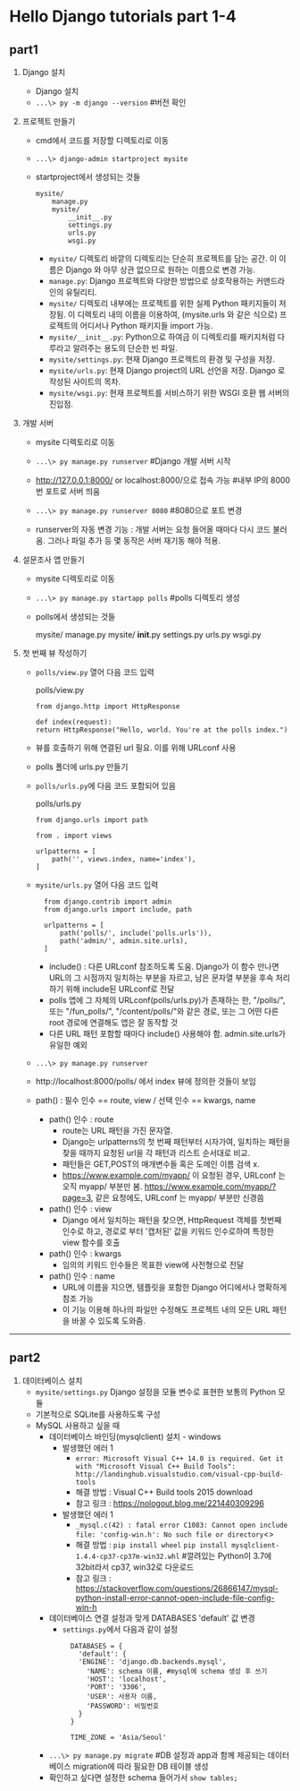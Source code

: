 # Hello Django tutorials part 1-4

## part1
  1. Django 설치
      - Django 설치
      - `...\> py -m django --version`  #버전 확인
      
  2. 프로젝트 만들기
      - cmd에서 코드를 저장할 디렉토리로 이동
      - `...\> django-admin startproject mysite`
      - startproject에서 생성되는 것들
      
            mysite/
                manage.py
                mysite/
                    __init__.py
                    settings.py
                    urls.py
                    wsgi.py

        + `mysite/` 디렉토리 바깥의 디렉토리는 단순히 프로젝트를 담는 공간. 이 이름은 Django 와 아무 상관 없으므로 원하는 이름으로 변경 가능.
        + `manage.py`: Django 프로젝트와 다양한 방법으로 상호작용하는 커맨드라인의 유틸리티. 
        + `mysite/` 디렉토리 내부에는 프로젝트를 위한 실제 Python 패키지들이 저장됨. 이 디렉토리 내의 이름을 이용하여, (mysite.urls 와 같은 식으로) 프로젝트의 어디서나 Python 패키지들 import 가능.
        + `mysite/__init__.py`: Python으로 하여금 이 디렉토리를 패키지처럼 다루라고 알려주는 용도의 단순한 빈 파일.
        + `mysite/settings.py`: 현재 Django 프로젝트의 환경 및 구성을 저장.
        + `mysite/urls.py`: 현재 Django project의 URL 선언을 저장. Django 로 작성된 사이트의 목차. 
        + `mysite/wsgi.py`: 현재 프로젝트를 서비스하기 위한 WSGI 호환 웹 서버의 진입점.

   3. 개발 서버
        - mysite 디렉토리로 이동
        - `...\> py manage.py runserver`  #Django 개발 서버 시작
        - http://127.0.0.1:8000/ or localhost:8000/으로 접속 가능 #내부 IP의 8000번 포트로 서버 띄움
        
        - `...\> py manage.py runserver 8080` #8080으로 포트 변경
        
        - runserver의 자동 변경 기능 : 개발 서버는 요청 들어올 때마다 다시 코드 불러옴. 그러나 파일 추가 등 몇 동작은 서버 재기동 해야 적용.
        
   4. 설문조사 앱 만들기
        - mysite 디렉토리로 이동
        - `...\> py manage.py startapp polls` #polls 디렉토리 생성
        - polls에서 생성되는 것들
      
            mysite/
                manage.py
                mysite/
                    __init__.py
                    settings.py
                    urls.py
                    wsgi.py
        
   4. 첫 번째 뷰 작성하기
        - `polls/view.py` 열어 다음 코드 입력
        
          polls/view.py
          ```
          from django.http import HttpResponse

          def index(request):
          return HttpResponse("Hello, world. You're at the polls index.")
          ```
        - 뷰를 호출하기 위해 연결된 url 필요. 이를 위해 URLconf 사용
        - polls 폴더에 urls.py 만들기
        - `polls/urls.py`에 다음 코드 포함되어 있음
                
          polls/urls.py
          ```
          from django.urls import path

          from . import views

          urlpatterns = [
              path('', views.index, name='index'),
          ]
          ```
        - `mysite/urls.py` 열어 다음 코드 입력
          ```
            from django.contrib import admin
            from django.urls import include, path

            urlpatterns = [
                path('polls/', include('polls.urls')),
                path('admin/', admin.site.urls),
            ]
          ```
          + include() : 다른 URLconf 참조하도록 도움. Django가 이 함수 만나면 URL의 그 시점까지 일치하는 부분을 자르고, 남은 문자열 부분을 후속 처리하기 위해 include된 URLconf로 전달
          + polls 앱에 그 자체의 URLconf(polls/urls.py)가 존재하는 한, "/polls/", 또는 "/fun_polls/", "/content/polls/"와 같은 경로, 또는 그 어떤 다른 root 경로에 연결해도 앱은 잘 동작할 것
          + 다른 URL 패턴 포함할 때마다 include() 사용해야 함. admin.site.urls가 유일한 예외
        - `...\> py manage.py runserver`
        - http://localhost:8000/polls/ 에서 index 뷰에 정의한 것들이 보임
        
        - path() : 필수 인수 == route, view / 선택 인수 == kwargs, name
          + path() 인수 : route
            * route는 URL 패턴을 가진 문자열.
            * Django는 urlpatterns의 첫 번째 패턴부터 시자가여, 일치하는 패턴을 찾을 때까지 요청된 url을 각 패턴과 리스트 순서대로 비교.
            * 패턴들은 GET,POST의 매개변수들 혹은 도메인 이름 검색 x.
            * https://www.example.com/myapp/ 이 요청된 경우, URLconf 는 오직 myapp/ 부분만 봄. https://www.example.com/myapp/?page=3, 같은 요청에도, URLconf 는 myapp/ 부분만 신경씀
          + path() 인수 : view
            * Django 에서 일치하는 패턴을 찾으면, HttpRequest 객체를 첫번째 인수로 하고, 경로로 부터 '캡처된' 값을 키워드 인수로하여 특정한 view 함수를 호출
          + path() 인수 : kwargs
            * 임의의 키워드 인수들은 목표한 view에 사전형으로 전달
          + path() 인수 : name
            * URL에 이름을 지으면, 템플릿을 포함한 Django 어디에서나 명확하게 참조 가능
            * 이 기능 이용해 하나의 파일만 수정해도 프로젝트 내의 모든 URL 패턴을 바꿀 수 있도록 도와줌.
            
<hr/>


## part2
  1. 데이터베이스 설치
      - `mysite/settings.py` Django 설정을 모듈 변수로 표현한 보통의 Python 모듈
      - 기본적으로 SQLite를 사용하도록 구성
      - MySQL 사용하고 싶을 때
        + 데이터베이스 바인딩(mysqlclient) 설치 - windows
          * 발생했던 에러 1
            - `error: Microsoft Visual C++ 14.0 is required. Get it with "Microsoft Visual C++ Build Tools": http://landinghub.visualstudio.com/visual-cpp-build-tools`
            - 해결 방법 : Visual C++ Build tools 2015 download
            - 참고 링크 : https://nologout.blog.me/221440309296
          * 발생했던 에러 1
            - `_mysql.c(42) : fatal error C1083: Cannot open include file: 'config-win.h': No such file or directory`<>
            - 해결 방법 : `pip install wheel` `pip install mysqlclient-1.4.4-cp37-cp37m-win32.whl` #깔려있는 Python이 3.7에 32bit라서 cp37, win32로 다운로드
            - 참고 링크 : https://stackoverflow.com/questions/26866147/mysql-python-install-error-cannot-open-include-file-config-win-h
        + 데이터베이스 연결 설정과 맞게 DATABASES 'default' 값 변경
          * `settings.py`에서 다음과 같이 설정
              ```
                DATABASES = {
                  'default': {
                  'ENGINE': 'django.db.backends.mysql',
                    'NAME': schema 이름, #mysql에 schema 생성 후 쓰기
                    'HOST': 'localhost',
                    'PORT': '3306',
                    'USER': 사용자 이름,
                    'PASSWORD': 비밀번호
                  }
                }
                
                TIME_ZONE = 'Asia/Seoul'
              ```
        + `...\> py manage.py migrate` #DB 설정과 app과 함께 제공되는 데이터베이스 migration에 따라 필요한 DB 테이블 생성
        + 확인하고 싶다면 설정한 schema 들어가서 `show tables;`

